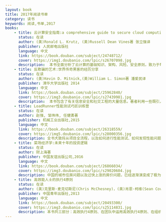 ```yaml
---
layout: book
title: 2017年阅读书单
category: 读书
keywords: 阅读,书单,2017
books: 
    - title: 云计算安全指南:a comprehensive guide to secure cloud computing
      status: 在读
      author: (美)Ronald L. Krutz, (美)Russell Dean Vines著 张立强译
      publisher: 人民邮电出版社
      language: 中文
      link: https://book.douban.com/subject/24748712/
      cover: https://img1.doubanio.com/lpic/s26707098.jpg
      description:  本书全面分析了云计算的基础知识、架构、风险、安全原则，致力于帮助大家发挥云计算的最大潜能，在尽可能保证云中信息安全的情况下获得最大投资回报。
    - title: 反欺骗的艺术:世界传奇黑客的经历分享
      status: 在读
      author: (美)Kevin D. Mitnick,(美)William L. Simon著 潘爱民译
      publisher: 清华大学出版社 2014
      language: 中文
      link: https://book.douban.com/subject/25962840/
      cover: https://img3.doubanio.com/lpic/s27439981.jpg
      description:  本书包含了有关信息安全和社交工程的大量信息。著者利用一些既引人入胜又让人大开眼界的虚构故事,生动地讲述了社交工程学中鲜为人知的种种手段。在每个故事的后面,作者们给出了实用的指导建议,来帮助你防范故事中所描述的攻击和威胁。
    - title: LoadRunner性能测试巧匠训练营
      status: 在读
      author: 赵强, 邹伟伟, 任健勇著
      publisher: 机械工业出版社,2015
      language: 中文
      link: https://book.douban.com/subject/26318559/
      cover: https://img5.doubanio.com/lpic/s28000356.jpg
      description: 全书大致将从项目全流程，以及如何进行性能测试、如何发现性能问题，如何解决性能问题这几个大方面着手。第一篇 初入职场：以实际案例讲解了性能测试的核心概念，以及Vugen、Control、Analysis、JMeter、ab等性能测试工具的使用，还有接口测试和典型协议脚本的开发；第二篇 新硎初试：以.NET技术为背景，讲解一个全新的项目如何进行性能测试与分析调优.第三篇 再露锋芒：通过一个完整的综合性案例讲解了Java应用的项目测试流程，同时还讲解了性能测试的安全问题。第四篇 反躬自省：给出性能测试从基础到高级的自学最佳实践路线，给想学习性能测试的读者提供引导。
    - title: 菜场经济学:未来十年的投资逻辑
      status: 在读
      author: 财上海著
      publisher: 中国友谊出版公司,2016
      language: 中文
      link: https://book.douban.com/subject/26866034/
      cover: https://img3.doubanio.com/lpic/s29020604.jpg
      description: 中国的城市住房问题以及过快上涨的房价问题，已经逐渐演变成了极为重要的民生问题和社会关注的焦点问题。尤其是自2009年以来，京沪等一线城市的房价更是以井喷式的方式在增长。与此同时M2（广义货币总量）的增长也在不断加快，总量屡创新高。本书从货币、制造业、楼市三个维度探究了中国经济的现状以及未来的发展走势，着重分析了三个元素在中国经济中的地位以及重要性，并对其中内涵进行了深入解读。同时，作者给出了一些关于当代青年在现阶段的经济环境下，如何做出最优选择的建议。货币在经济活动中起了什么样的作用？房价高涨背后的逻辑是什么？为何京沪深等一线城市楼市火热，但中小城市却面临“去库存”的问题？房价与供给侧改革有什么关系？制造业不可能三角是什么？
    - title: 高效能人士的执行4原则
      status: 在读
      author: (美)克里斯·麦克切斯尼(Chris McChesney)，(美)肖恩·柯维(Sean Covey)，(美)吉姆·霍林(Jim Huling)著
      publisher: 中国青年出版社,2013
      language: 中文
      link: https://book.douban.com/subject/20493300/
      cover: https://img3.doubanio.com/lpic/s25114831.jpg
      description: 本书共三部分：高效执行4原则、在团队中运用高效执行4原则、在组织中运用高效执行4原则。
---
```





     
  